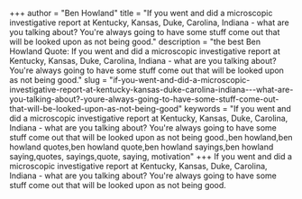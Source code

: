 +++
author = "Ben Howland"
title = "If you went and did a microscopic investigative report at Kentucky, Kansas, Duke, Carolina, Indiana - what are you talking about? You're always going to have some stuff come out that will be looked upon as not being good."
description = "the best Ben Howland Quote: If you went and did a microscopic investigative report at Kentucky, Kansas, Duke, Carolina, Indiana - what are you talking about? You're always going to have some stuff come out that will be looked upon as not being good."
slug = "if-you-went-and-did-a-microscopic-investigative-report-at-kentucky-kansas-duke-carolina-indiana---what-are-you-talking-about?-youre-always-going-to-have-some-stuff-come-out-that-will-be-looked-upon-as-not-being-good"
keywords = "If you went and did a microscopic investigative report at Kentucky, Kansas, Duke, Carolina, Indiana - what are you talking about? You're always going to have some stuff come out that will be looked upon as not being good.,ben howland,ben howland quotes,ben howland quote,ben howland sayings,ben howland saying,quotes, sayings,quote, saying, motivation"
+++
If you went and did a microscopic investigative report at Kentucky, Kansas, Duke, Carolina, Indiana - what are you talking about? You're always going to have some stuff come out that will be looked upon as not being good.
